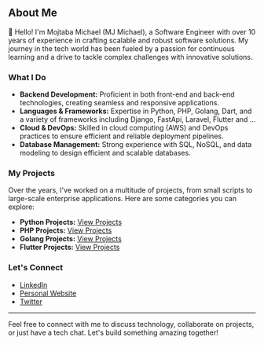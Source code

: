 ## About Me

👋 Hello! I'm Mojtaba Michael (MJ Michael), a Software Engineer with over 10 years of experience in crafting scalable and robust software solutions. My journey in the tech world has been fueled by a passion for continuous learning and a drive to tackle complex challenges with innovative solutions.

### What I Do
- **Backend Development:** Proficient in both front-end and back-end technologies, creating seamless and responsive applications.
- **Languages & Frameworks:** Expertise in Python, PHP, Golang, Dart, and a variety of frameworks including Django, FastApi, Laravel, Flutter and ...
- **Cloud & DevOps:** Skilled in cloud computing (AWS) and DevOps practices to ensure efficient and reliable deployment pipelines.
- **Database Management:** Strong experience with SQL, NoSQL, and data modeling to design efficient and scalable databases.

### My Projects
Over the years, I've worked on a multitude of projects, from small scripts to large-scale enterprise applications. Here are some categories you can explore:

- **Python Projects:** [View Projects](https://github.com/mjmichael73?tab=repositories&q=&type=&language=python)
- **PHP Projects:** [View Projects](https://github.com/mjmichael73?tab=repositories&q=&type=&language=php)
- **Golang Projects:** [View Projects](https://github.com/mjmichael73?tab=repositories&q=&type=&language=golang)
- **Flutter Projects:** [View Projects](https://github.com/mjmichael73?tab=repositories&q=&type=&language=golang)

### Let's Connect
- [LinkedIn](https://www.linkedin.com/in/yourprofile/)
- [Personal Website](https://www.yourwebsite.com/)
- [Twitter](https://twitter.com/yourprofile)

---

Feel free to connect with me to discuss technology, collaborate on projects, or just have a tech chat. Let's build something amazing together!

